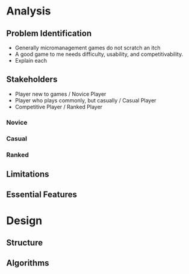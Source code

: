 # Analysis
## Problem Identification
- Generally micromanagement games do not scratch an itch
- A good game to me needs difficulty, usability, and competitivability.
- Explain each

## Stakeholders
- Player new to games / Novice Player
- Player who plays commonly, but casually / Casual Player
- Competitive Player / Ranked Player

### Novice

### Casual

### Ranked

## Limitations

## Essential Features

# Design
## Structure
## Algorithms
